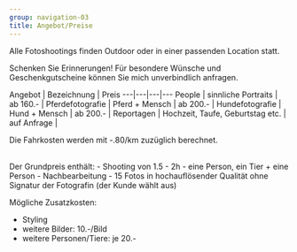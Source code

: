 ```yaml
---
group: navigation-03
title: Angebot/Preise
---
```

Alle Fotoshootings finden Outdoor oder in einer passenden Location statt.

Schenken Sie Erinnerungen!
Für besondere Wünsche und Geschenkgutscheine können Sie mich unverbindlich anfragen.

Angebot | Bezeichnung | Preis 
---|---|---|---
People | sinnliche Portraits | ab 160.- |
Pferdefotografie | Pferd + Mensch | ab 200.- |
Hundefotografie | Hund + Mensch | ab 200.- | 
Reportagen | Hochzeit, Taufe, Geburtstag etc. | auf Anfrage | 

Die Fahrkosten werden mit -.80/km zuzüglich berechnet. 

<br>
Der Grundpreis enthält:  
-   Shooting von 1.5 - 2h
-   eine Person, ein Tier + eine Person
-   Nachbearbeitung 
-   15 Fotos in hochauflösender Qualität ohne Signatur der Fotografin (der Kunde wählt aus)

Mögliche Zusatzkosten:
-   Styling 
-   weitere Bilder: 10.-/Bild
-   weitere Personen/Tiere: je 20.-




 





